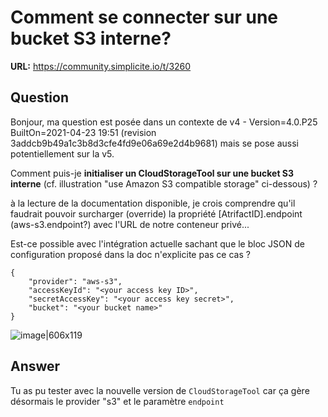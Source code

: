 # Comment se connecter sur une bucket S3 interne?

**URL:** https://community.simplicite.io/t/3260

## Question
Bonjour,
ma question est posée dans un contexte de v4 - Version=4.0.P25 BuiltOn=2021-04-23 19:51 (revision 3addcb9b49a1c3b8d3cfe4fd9e06a69e2d4b9681) mais se pose aussi potentiellement sur la v5.

Comment puis-je **initialiser un CloudStorageTool sur une bucket S3 interne** (cf. illustration "use Amazon S3 compatible storage" ci-dessous) ?

à la lecture de la documentation disponible, je crois comprendre qu'il faudrait pouvoir surcharger (override) la propriété [AtrifactID].endpoint (aws-s3.endpoint?) avec l'URL de notre conteneur privé...

Est-ce possible avec l'intégration actuelle sachant que le bloc JSON de configuration proposé dans la doc n'explicite pas ce cas ?
```
{
    "provider": "aws-s3",
    "accessKeyId": "<your access key ID>",
    "secretAccessKey": "<your access key secret>",
    "bucket": "<your bucket name>"
}
```

![image|606x119](upload://o9JxdYzBH6YP6P2NTkkOiH5nJQA.png)

## Answer
Tu as pu tester avec la nouvelle version de `CloudStorageTool` car ça gère désormais le provider "s3" et le paramètre `endpoint`
